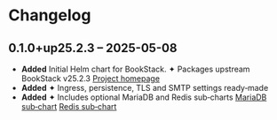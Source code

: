# Changelog

## 0.1.0+up25.2.3 – 2025-05-08
- **Added** Initial Helm chart for BookStack. ✦ Packages upstream BookStack v25.2.3 [Project homepage](https://www.bookstackapp.com/)
- **Added** ✦ Ingress, persistence, TLS and SMTP settings ready‑made
- **Added** ✦ Includes optional MariaDB and Redis sub‑charts [MariaDB sub‑chart](https://artifacthub.io/packages/helm/bitnami/mariadb) [Redis sub‑chart](https://artifacthub.io/packages/helm/bitnami/redis)
